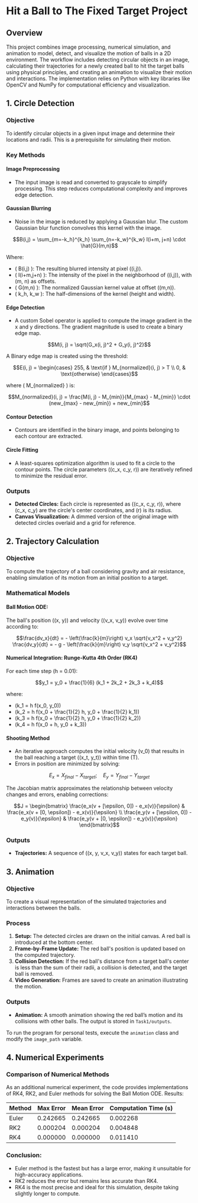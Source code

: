
# Hit a Ball to The Fixed Target Project

## Overview
This project combines image processing, numerical simulation, and animation to model, detect, and visualize the motion of balls in a 2D environment. The workflow includes detecting circular objects in an image, calculating their trajectories for a newly created ball to hit the target balls using physical principles, and creating an animation to visualize their motion and interactions. The implementation relies on Python with key libraries like OpenCV and NumPy for computational efficiency and visualization.

## 1. Circle Detection

### **Objective**
To identify circular objects in a given input image and determine their locations and radii. This is a prerequisite for simulating their motion.

### **Key Methods**

#### **Image Preprocessing**
- The input image is read and converted to grayscale to simplify processing. This step reduces computational complexity and improves edge detection.

#### **Gaussian Blurring**
- Noise in the image is reduced by applying a Gaussian blur. The custom Gaussian blur function convolves this kernel with the image.

```math
B(i,j) = \sum_{m=-k_h}^{k_h} \sum_{n=-k_w}^{k_w} I(i+m, j+n) \cdot \hat{G}(m,n)
```

Where:
- \( B(i,j) \): The resulting blurred intensity at pixel \((i,j)\).
- \( I(i+m,j+n) \): The intensity of the pixel in the neighborhood of \((i,j)\), with \(m, n\) as offsets.
- \( G(m,n) \): The normalized Gaussian kernel value at offset \((m,n)\).
- \( k_h, k_w \): The half-dimensions of the kernel (height and width).

#### **Edge Detection**
- A custom Sobel operator is applied to compute the image gradient in the x and y directions. The gradient magnitude is used to create a binary edge map.

```math
M(i, j) = \sqrt{G_x(i, j)^2 + G_y(i, j)^2}
```

A Binary edge map is created using the threshold:

```math
E(i, j) = \begin{cases}
255, & \text{if } M_{normalized}(i, j) > T \\
0, & \text{otherwise}
\end{cases}
```

where \( M_{normalized} \) is:

```math
M_{normalized}(i, j) = \frac{M(i, j) - M_{min}}{M_{max} - M_{min}} \cdot (new_{max} - new_{min}) + new_{min}
```

#### **Contour Detection**
- Contours are identified in the binary image, and points belonging to each contour are extracted.

#### **Circle Fitting**
- A least-squares optimization algorithm is used to fit a circle to the contour points. The circle parameters \((c_x, c_y, r)\) are iteratively refined to minimize the residual error.

### **Outputs**
- **Detected Circles:** Each circle is represented as \((c_x, c_y, r)\), where \(c_x, c_y\) are the circle's center coordinates, and \(r\) is its radius.
- **Canvas Visualization:** A dimmed version of the original image with detected circles overlaid and a grid for reference.

## 2. Trajectory Calculation

### **Objective**
To compute the trajectory of a ball considering gravity and air resistance, enabling simulation of its motion from an initial position to a target.

### **Mathematical Models**

#### **Ball Motion ODE:**
The ball's position \((x, y)\) and velocity \((v_x, v_y)\) evolve over time according to:

```math
\frac{dv_x}{dt} = - \left(\frac{k}{m}\right) v_x \sqrt{v_x^2 + v_y^2}
\frac{dv_y}{dt} = - g - \left(\frac{k}{m}\right) v_y \sqrt{v_x^2 + v_y^2}
```

#### **Numerical Integration: Runge-Kutta 4th Order (RK4)**
For each time step \(h = 0.01\):

```math
y_1 = y_0 + \frac{1}{6} (k_1 + 2k_2 + 2k_3 + k_4)
```

where:
- \(k_1 = h f(x_0, y_0)\)
- \(k_2 = h f(x_0 + \frac{1}{2} h, y_0 + \frac{1}{2} k_1)\)
- \(k_3 = h f(x_0 + \frac{1}{2} h, y_0 + \frac{1}{2} k_2)\)
- \(k_4 = h f(x_0 + h, y_0 + k_3)\)

#### **Shooting Method**
- An iterative approach computes the initial velocity \(v_0\) that results in the ball reaching a target \((x_t, y_t)\) within time \(T\).
- Errors in position are minimized by solving:

```math
E_x = X_{final} - X_{target}; \quad E_y = Y_{final} - Y_{target}
```

The Jacobian matrix approximates the relationship between velocity changes and errors, enabling corrections:

```math
J =
\begin{bmatrix}
\frac{e_x(v + [\epsilon, 0]) - e_x(v)}{\epsilon} & \frac{e_x(v + [0, \epsilon]) - e_x(v)}{\epsilon} \\
\frac{e_y(v + [\epsilon, 0]) - e_y(v)}{\epsilon} & \frac{e_y(v + [0, \epsilon]) - e_y(v)}{\epsilon}
\end{bmatrix}
```

### **Outputs**
- **Trajectories:** A sequence of \((x, y, v_x, v_y)\) states for each target ball.

## 3. Animation

### **Objective**
To create a visual representation of the simulated trajectories and interactions between the balls.

### **Process**
1. **Setup:** The detected circles are drawn on the initial canvas. A red ball is introduced at the bottom center.
2. **Frame-by-Frame Update:** The red ball's position is updated based on the computed trajectory.
3. **Collision Detection:** If the red ball's distance from a target ball's center is less than the sum of their radii, a collision is detected, and the target ball is removed.
4. **Video Generation:** Frames are saved to create an animation illustrating the motion.

### **Outputs**
- **Animation:** A smooth animation showing the red ball’s motion and its collisions with other balls. The output is stored in `Task1/outputs`.

To run the program for personal tests, execute the `animation` class and modify the `image_path` variable.

## 4. Numerical Experiments

### **Comparison of Numerical Methods**

As an additional numerical experiment, the code provides implementations of RK4, RK2, and Euler methods for solving the Ball Motion ODE. Results:

| Method  | Max Error | Mean Error | Computation Time (s) |
|---------|----------|-----------|------------------|
| Euler   | 0.242665 | 0.242665  | 0.002268        |
| RK2     | 0.000204 | 0.000204  | 0.004848        |
| RK4     | 0.000000 | 0.000000  | 0.011410        |

### **Conclusion:**
- Euler method is the fastest but has a large error, making it unsuitable for high-accuracy applications.
- RK2 reduces the error but remains less accurate than RK4.
- RK4 is the most precise and ideal for this simulation, despite taking slightly longer to compute.


